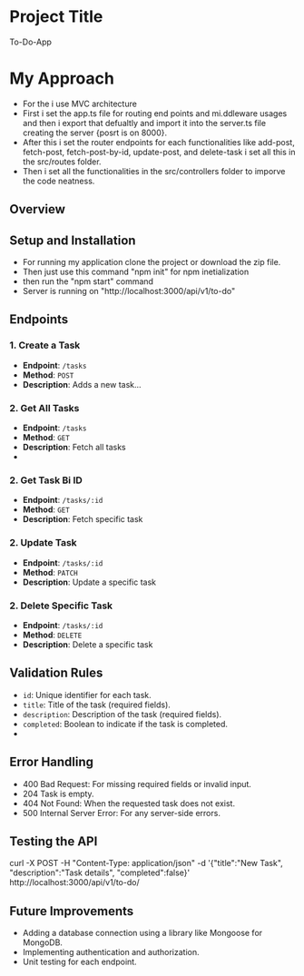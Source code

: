 # Project Title
To-Do-App

# My Approach
- For the i use MVC architecture
- First i set the app.ts file for routing end points and mi.ddleware usages and then i export that defualtly and import it into the server.ts file  creating the server {posrt is on 8000}.
- After this i set the router endpoints for each functionalities like add-post, fetch-post, fetch-post-by-id, update-post, and delete-task i set all this in the src/routes folder.
- Then i set all the functionalities in the src/controllers folder to imporve the code neatness.

## Overview

## Setup and Installation
- For running my application clone the project or download the zip file.
- Then just use this command "npm init" for npm inetialization
- then run the "npm start" command
- Server is running on "http://localhost:3000/api/v1/to-do"

## Endpoints
### 1. Create a Task
- **Endpoint**: `/tasks`
- **Method**: `POST`
- **Description**: Adds a new task...

### 2. Get All Tasks
- **Endpoint**: `/tasks`
- **Method**: `GET`
- **Description**: Fetch all tasks
- 
### 2. Get Task Bi ID
- **Endpoint**: `/tasks/:id`
- **Method**: `GET`
- **Description**: Fetch specific task

### 2. Update Task
- **Endpoint**: `/tasks/:id`
- **Method**: `PATCH`
- **Description**: Update a specific task

### 2. Delete Specific Task
- **Endpoint**: `/tasks/:id`
- **Method**: `DELETE`
- **Description**: Delete a specific task

## Validation Rules
- `id`: Unique identifier for each task.
- `title`: Title of the task (required fields).
- `description`: Description of the task (required fields).
- `completed`: Boolean to indicate if the task is completed.
- 
## Error Handling
- 400 Bad Request: For missing required fields or invalid input.
- 204 Task is empty.
- 404 Not Found: When the requested task does not exist.
- 500 Internal Server Error: For any server-side errors.

## Testing the API
curl -X POST -H "Content-Type: application/json" -d '{"title":"New Task", "description":"Task details", "completed":false}' http://localhost:3000/api/v1/to-do/

## Future Improvements
- Adding a database connection using a library like Mongoose for MongoDB.
- Implementing authentication and authorization.
- Unit testing for each endpoint.
